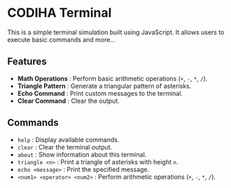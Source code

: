 # CODIHA Terminal

This is a simple terminal simulation built using JavaScript. It allows users to execute basic commands and more...

## Features

- **Math Operations** : Perform basic arithmetic operations (`+`, `-`, `*`, `/`).
- **Triangle Pattern** : Generate a triangular pattern of asterisks.
- **Echo Command** : Print custom messages to the terminal.
- **Clear Command** : Clear the output.

## Commands

- `help` : Display available commands.
- `clear` : Clear the terminal output.
- `about` : Show information about this terminal.
- `triangle <n>` : Print a triangle of asterisks with height `n`.
- `echo <message>` : Print the specified message.
- `<num1> <operator> <num2>` : Perform arithmetic operations (`+`, `-`, `*`, `/`).

